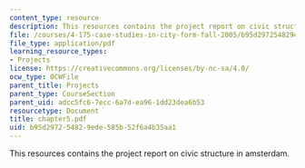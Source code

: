 ```yaml
---
content_type: resource
description: This resources contains the project report on civic structure in amsterdam.
file: /courses/4-175-case-studies-in-city-form-fall-2005/b95d297254829ede585b52f6a4b35aa1_chapter5.pdf
file_type: application/pdf
learning_resource_types:
- Projects
license: https://creativecommons.org/licenses/by-nc-sa/4.0/
ocw_type: OCWFile
parent_title: Projects
parent_type: CourseSection
parent_uid: adcc5fc6-7ecc-6a7d-ea96-1dd23dea6b53
resourcetype: Document
title: chapter5.pdf
uid: b95d2972-5482-9ede-585b-52f6a4b35aa1
---
```

This resources contains the project report on civic structure in amsterdam.